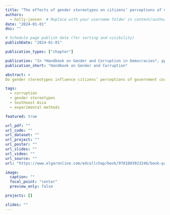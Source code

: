 ```yaml
---
title: "The effects of gender stereotypes on citizens’ perceptions of corruption: evidence from a conjoint survey experiment in Malaysia"
authors:
  - holly-jansen  # Replace with your username folder in content/authors/
date: "2024-01-01"
doi: ""

# Schedule page publish date (for sorting and visibility)
publishDate: "2024-01-01"

publication_types: ["chapter"]

publication: "In *Handbook on Gender and Corruption in Democracies*, pp. 261–276. Edward Elgar Publishing."
publication_short: "Handbook on Gender and Corruption"

abstract: >
Do gender stereotypes influence citizens’ perceptions of government corruption? Gender stereotypes of female politicians generally cast an image of higher ethical behavior when compared to their male counterparts. While recent research has established a causal relationship between women’s involvement in politics and reduced concerns about political corruption, the results are limited exclusively to a western sample—where there are more female politicians and generally more gender equity. As such, we cannot ascertain (1) whether the purported effects of gender stereotypes are more pronounced because non-western women are seen as even more ethical, honest, and trustworthy; and if so, (2) whether this difference is driven more by men or women—or both. To examine this, I employed a conjoint survey experiment in Malaysia—home to one of the largest government corruption scandals globally to date (N = 2000). The results suggest men are perceived to be more likely to engage in corruption than women at a higher rate than what the existing literature suggests—and that much of this finding is driven by male respondents.

tags:
  - corruption
  - gender stereotypes
  - Southeast Asia
  - experimental methods

featured: true

url_pdf: ""
url_code: ""
url_dataset: ""
url_project: ""
url_poster: ""
url_slides: ""
url_video: ""
url_source: ""
url: "https://www.elgaronline.com/edcollchap/book/9781803923246/book-part-9781803923246-31.xml?tab_body=abstract-copy1"

image:
  caption: ""
  focal_point: "center"
  preview_only: false

projects: []

slides: ""
---
```


